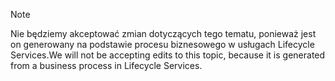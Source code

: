 > [!NOTE]
> <span data-ttu-id="920f1-101">Nie będziemy akceptować zmian dotyczących tego tematu, ponieważ jest on generowany na podstawie procesu biznesowego w usługach Lifecycle Services.</span><span class="sxs-lookup"><span data-stu-id="920f1-101">We will not be accepting edits to this topic, because it is generated from a business process in Lifecycle Services.</span></span>